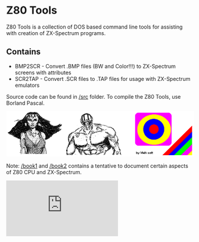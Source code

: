 Z80 Tools
=========

Z80 Tools is a collection of DOS based command line tools for assisting with creation of ZX-Spectrum programs.

Contains
--------

- BMP2SCR - Convert .BMP files (BW and Color!!!) to ZX-Spectrum screens with attributes
- SCR2TAP - Convert .SCR files to .TAP files for usage with ZX-Spectrum emulators


Source code can be found in [/src](/src) folder.
To compile the Z80 Tools, use Borland Pascal.

![](doc/z80tools.png)

Note: [/book1](book1) and [/book2](book2) contains a tentative to document certain aspects of Z80 CPU and ZX-Spectrum.

![Analytics](https://ga-beacon.appspot.com/UA-2402433-6/beacon.en.html)
